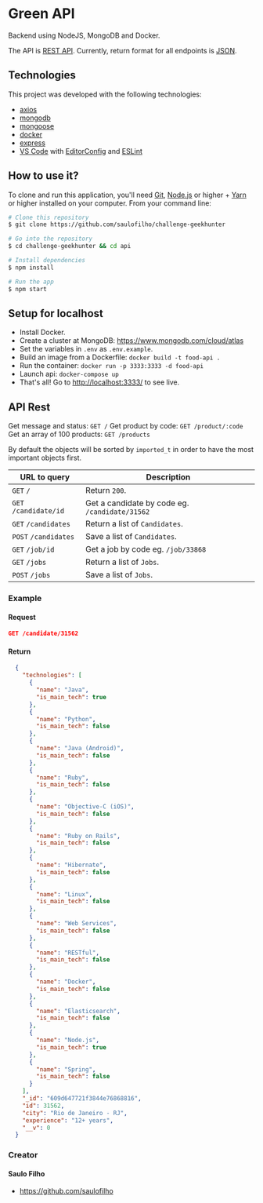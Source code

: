 # Green API

Backend using NodeJS, MongoDB and Docker.

The API is [REST API](https://en.wikipedia.org/wiki/Representational_State_Transfer "RESTful").
Currently, return format for all endpoints is [JSON](https://json.org/ "JSON").

## Technologies

This project was developed with the following technologies:

- [axios](https://github.com/axios/axios)
- [mongodb](https://www.mongodb.com/)
- [mongoose](https://mongoosejs.com/)
- [docker](https://docker.com/)
- [express](https://expressjs.com/)
- [VS Code][vc] with [EditorConfig][vceditconfig] and [ESLint][vceslint]

## How to use it?

To clone and run this application, you'll need [Git](https://git-scm.com), [Node.js][nodejs] or higher + [Yarn][yarn] or higher installed on your computer. From your command line:

``` bash
# Clone this repository
$ git clone https://github.com/saulofilho/challenge-geekhunter

# Go into the repository
$ cd challenge-geekhunter && cd api

# Install dependencies
$ npm install

# Run the app
$ npm start
```

[nodejs]: https://nodejs.org/
[yarn]: https://yarnpkg.com/
[vc]: https://code.visualstudio.com/
[vceditconfig]: https://marketplace.visualstudio.com/items?itemName=EditorConfig.EditorConfig
[vceslint]: https://marketplace.visualstudio.com/items?itemName=dbaeumer.vscode-eslint

## Setup for localhost

- Install Docker.
- Create a cluster at MongoDB: <https://www.mongodb.com/cloud/atlas>
- Set the variables in `.env` as `.env.example`.
- Build an image from a Dockerfile: `docker build -t food-api .`
- Run the container: `docker run -p 3333:3333 -d food-api`
- Launch api: `docker-compose up`
- That's all! Go to <http://localhost:3333/> to see live.

## API Rest

Get message and status: `GET /`
Get product by code: `GET /product/:code`
Get an array of 100 products: `GET /products`

By default the objects will be sorted by `imported_t` in order to have the most important objects first.

URL to query                   | Description
------------------------------ | ---------------------------
`GET` `/`                      | Return `200`.
`GET` `/candidate/id`          | Get a candidate by code eg. `/candidate/31562`
`GET` `/candidates`            | Return a list of `Candidates`.
`POST` `/candidates`           | Save a list of `Candidates`.
`GET` `/job/id`                | Get a job by code eg. `/job/33868`
`GET` `/jobs`                  | Return a list of `Jobs`.
`POST` `/jobs`                 | Save a list of `Jobs`.

### Example

#### Request

``` json
GET /candidate/31562
```

#### Return

``` json
  {
    "technologies": [
      {
        "name": "Java",
        "is_main_tech": true
      },
      {
        "name": "Python",
        "is_main_tech": false
      },
      {
        "name": "Java (Android)",
        "is_main_tech": false
      },
      {
        "name": "Ruby",
        "is_main_tech": false
      },
      {
        "name": "Objective-C (iOS)",
        "is_main_tech": false
      },
      {
        "name": "Ruby on Rails",
        "is_main_tech": false
      },
      {
        "name": "Hibernate",
        "is_main_tech": false
      },
      {
        "name": "Linux",
        "is_main_tech": false
      },
      {
        "name": "Web Services",
        "is_main_tech": false
      },
      {
        "name": "RESTful",
        "is_main_tech": false
      },
      {
        "name": "Docker",
        "is_main_tech": false
      },
      {
        "name": "Elasticsearch",
        "is_main_tech": false
      },
      {
        "name": "Node.js",
        "is_main_tech": true
      },
      {
        "name": "Spring",
        "is_main_tech": false
      }
    ],
    "_id": "609d647721f3844e76868816",
    "id": 31562,
    "city": "Rio de Janeiro - RJ",
    "experience": "12+ years",
    "__v": 0
  }
```

### Creator

#### Saulo Filho

- <https://github.com/saulofilho>
